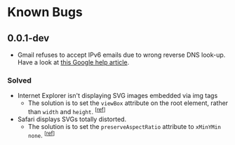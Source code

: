 # Known Bugs

## 0.0.1-dev
* Gmail refuses to accept IPv6 emails due to wrong reverse DNS look-up. Have a look at [this Google help article](https://support.google.com/mail/answer/81126?p=ipv6_authentication_error&rd=1#authentication).

### Solved
* Internet Explorer isn't displaying SVG images embedded via img tags
  * The solution is to set the `viewBox` attribute on the root element, rather than `width` and `height`. <sup>[[ref](http://stackoverflow.com/questions/9777143)]</sup>
* Safari displays SVGs totally distorted.
  * The solution is to set the `preserveAspectRatio` attribute to `xMinYMin none`. <sup>[[ref](http://stackoverflow.com/questions/11768364)]</sup>
